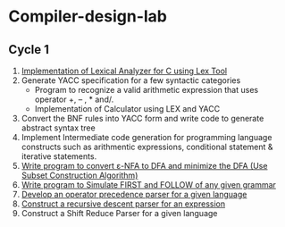 # Compiler-design-lab

## Cycle 1
1.  [Implementation of Lexical Analyzer for C using Lex Tool](/1.1%20lex-analyzer)
2.  Generate YACC specification for a few syntactic categories
    - Program to recognize a valid arithmetic expression that uses operator +, – , * and/.
    - Implementation of Calculator using LEX and YACC
3.	Convert the BNF rules into YACC form and write code to generate abstract syntax tree
4.	Implement Intermediate code generation for programming language constructs such as arithmentic expressions, conditional statement & iterative statements.
5.	[Write program to convert ε-NFA to DFA and minimize the DFA (Use Subset Construction Algorithm)](/1.5%20nfa-dfa-converter)
6.	[Write program to Simulate FIRST and FOLLOW of any given grammar](/1.6%20first-and-follow)
7.	[Develop an operator precedence parser for a given language](/1.7%20operator-precedence-parser)
8.	[Construct a recursive descent parser for an expression](/1.8%20recursive-descent-parser)
9.	Construct a Shift Reduce Parser for a given language
